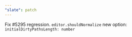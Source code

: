 ```yaml
---
"slate": patch
---
```


Fix #5295 regression. `editor.shouldNormalize` new option: `initialDirtyPathsLength: number`
